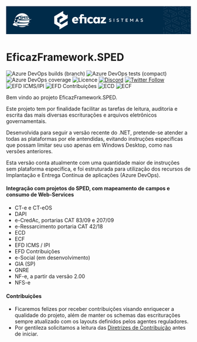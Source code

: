 # <p align="center"> ![EficazFramework.SPED](Assets/GitHub-HeaderReadme.png)
# EficazFramework.SPED

![Azure DevOps builds (branch)](https://efshieldsio.azurewebsites.net:/azure-devops/build/eficazcs/EficazFramework/21/master?label=tests&logo=azuredevops&logoColor=white&style=flat-square)
![Azure DevOps tests (compact)](https://efshieldsio.azurewebsites.net:/azure-devops/tests/eficazcs/EficazFramework/21?compact_message&logo=azuredevops&logoColor=white&style=flat-square)
![Azure DevOps coverage](https://efshieldsio.azurewebsites.net:/azure-devops/coverage/eficazcs/EficazFramework/21?logo=codecov&logoColor=white&style=flat-square)
![Licence](https://img.shields.io/static/v1?label=licence&message=MIT&color=blue&style=flat-square&logo=github&logoColor=white)
[![Discord](https://efshieldsio.azurewebsites.net:/discord/846078359498653706?color=purple&logo=discord&logoColor=white&style=flat-square)](https://discord.gg/ePvZEGBgaf)
[![Twitter Follow](https://efshieldsio.azurewebsites.net:/twitter/follow/EficazCS?color=blue&label=twitter&logo=twitter&logoColor=white&style=flat-square)](https://twitter.com/EficazCS)
![EFD ICMS/IPI](https://efshieldsio.azurewebsites.net/badge/EFD%20ICMS%2FIPI-v016-red?style=flat-square)
![EFD Contribuições](https://efshieldsio.azurewebsites.net/badge/EFD%20Contribuições-v006-blue?style=flat-square)
![ECD](https://efshieldsio.azurewebsites.net/badge/ECD-v9.00-brightgreen?style=flat-square)
![ECF](https://efshieldsio.azurewebsites.net/badge/ECF-v0007-orange?style=flat-square)

   Bem vindo ao projeto EficazFramework.SPED.
   
   Este projeto tem por finalidade facilitar as tarefas de leitura, auditoria e escrita das mais diversas escriturações e arquivos eletrônicos governamentais.
   
   Desenvolvida para seguir a versão recente do .NET, pretende-se atender a todas as plataformas por ele antendidas, evitando instruções específicas que possam limitar seu uso apenas em Windows Desktop, como nas versões anteriores.
   
   Esta versão conta atualmente com uma quantidade maior de instruções sem plataforma específica, e foi estruturada para utilização dos recursos de Implantação e Entrega Contínua de aplicações (Azure DevOps).


#### Integração com projetos do SPED, com mapeamento de campos e consumo de Web-Services
   - CT-e e CT-eOS
   - DAPI
   - e-CredAc, portarias CAT 83/09 e 207/09
   - e-Ressarcimento portaria CAT 42/18
   - ECD
   - ECF
   - EFD ICMS / IPI
   - EFD Contribuições
   - e-Social (em desenvolvimento)
   - GIA (SP)
   - GNRE
   - NF-e, a partir da versão 2.00
   - NFS-e

 #### Contribuições
   - Ficaremos felizes por receber contribuições visando enriquecer a qualidade do projeto, além de manter os schemas das escriturações sempre atualizado com os layouts definidos pelos agentes reguladores.
   - Por gentileza solicitamos a leitura das [Diretrizes de Contribuição](/CONTRIBUTING.md) antes de iniciar.
